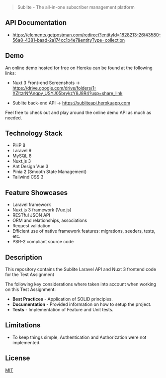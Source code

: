 > Sublite - The all-in-one subscriber management platform

## API Documentation

- https://elements.getpostman.com/redirect?entityId=1828213-26f43580-56a8-4381-baad-2a174cc1b4e7&entityType=collection

## Demo

An online demo hosted for free on Heroku can be found at the following links:

- Nuxt 3 Front-end Screenshots -> https://drive.google.com/drive/folders/1-XZItzrNfAnqpy_USYJ05brykzY8J8R4?usp=share_link

- Sublite back-end API -> https://subliteapi.herokuapp.com

Feel free to check out and play around the online demo API as much as needed.

## Technology Stack

- PHP 8
- Laravel 9
- MySQL 8
- Nuxt.js 3
- Ant Design Vue 3
- Pinia 2 (Smooth State Management)
- Tailwind CSS 3

## Feature Showcases

- Laravel framework
- Nuxt.js 3 framework (Vue.js)
- RESTful JSON API
- ORM and relationships, associations
- Request validation
- Efficient use of native framework features: migrations, seeders, tests, etc.
- PSR-2 compliant source code

## Description

This repository contains the Sublite Laravel API and Nuxt 3 frontend code for the Test Assignment

The following key considerations where taken into account when working on this Test Assignment:

- **Best Practices** - Application of SOLID principles.
- **Documentation** - Provided information on how to setup the project.
- **Tests** - Implementation of Feature and Unit tests.

## Limitations

- To keep things simple, Authentication and Authorization were not implemented.

## License

[MIT](https://choosealicense.com/licenses/mit/)
